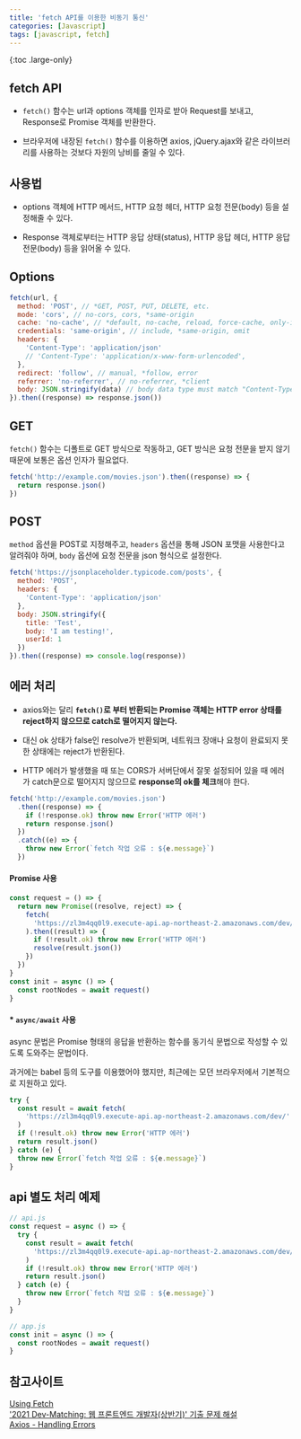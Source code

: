 ```yaml
---
title: 'fetch API를 이용한 비동기 통신'
categories: [Javascript]
tags: [javascript, fetch]
---
```


{:toc .large-only}

## fetch API

- `fetch()` 함수는 url과 options 객체를 인자로 받아 Request를 보내고, Response로 Promise 객체를 반환한다.

- 브라우저에 내장된 `fetch()` 함수를 이용하면 axios, jQuery.ajax와 같은 라이브러리를 사용하는 것보다 자원의 낭비를 줄일 수 있다.

## 사용법

- options 객체에 HTTP 메서드, HTTP 요청 헤더, HTTP 요청 전문(body) 등을 설정해줄 수 있다.

- Response 객체로부터는 HTTP 응답 상태(status), HTTP 응답 헤더, HTTP 응답 전문(body) 등을 읽어올 수 있다.

## Options

```js
fetch(url, {
  method: 'POST', // *GET, POST, PUT, DELETE, etc.
  mode: 'cors', // no-cors, cors, *same-origin
  cache: 'no-cache', // *default, no-cache, reload, force-cache, only-if-cached
  credentials: 'same-origin', // include, *same-origin, omit
  headers: {
    'Content-Type': 'application/json'
    // 'Content-Type': 'application/x-www-form-urlencoded',
  },
  redirect: 'follow', // manual, *follow, error
  referrer: 'no-referrer', // no-referrer, *client
  body: JSON.stringify(data) // body data type must match "Content-Type" header
}).then((response) => response.json())
```

## GET

`fetch()` 함수는 디폴트로 GET 방식으로 작동하고, GET 방식은 요청 전문을 받지 않기 때문에 보통은 옵션 인자가 필요없다.

```js
fetch('http://example.com/movies.json').then((response) => {
  return response.json()
})
```

## POST

`method` 옵션을 POST로 지정해주고, `headers` 옵션을 통해 JSON 포맷을 사용한다고 알려줘야 하며, `body` 옵션에 요청 전문을 json 형식으로 설정한다.

```js
fetch('https://jsonplaceholder.typicode.com/posts', {
  method: 'POST',
  headers: {
    'Content-Type': 'application/json'
  },
  body: JSON.stringify({
    title: 'Test',
    body: 'I am testing!',
    userId: 1
  })
}).then((response) => console.log(response))
```

## 에러 처리

- axios와는 달리 **`fetch()`로 부터 반환되는 Promise 객체는 HTTP error 상태를 reject하지 않으므로 catch로 떨어지지 않는다.**

- 대신 ok 상태가 false인 resolve가 반환되며, 네트워크 장애나 요청이 완료되지 못한 상태에는 reject가 반환된다.

- HTTP 에러가 발생했을 때 또는 CORS가 서버단에서 잘못 설정되어 있을 때 에러가 catch문으로 떨어지지 않으므로 **response의 ok를 체크**해야 한다.

```js
fetch('http://example.com/movies.json')
  .then((response) => {
    if (!response.ok) throw new Error('HTTP 에러')
    return response.json()
  })
  .catch((e) => {
    throw new Error(`fetch 작업 오류 : ${e.message}`)
  })
```

#### Promise 사용

```js
const request = () => {
  return new Promise((resolve, reject) => {
    fetch(
      'https://zl3m4qq0l9.execute-api.ap-northeast-2.amazonaws.com/dev/'
    ).then((result) => {
      if (!result.ok) throw new Error('HTTP 에러')
      resolve(result.json())
    })
  })
}
const init = async () => {
  const rootNodes = await request()
}
```

#### \* `async/await` 사용

async 문법은 Promise 형태의 응답을 반환하는 함수를 동기식 문법으로 작성할 수 있도록 도와주는 문법이다.

과거에는 babel 등의 도구를 이용했어야 했지만, 최근에는 모던 브라우저에서 기본적으로 지원하고 있다.

```js
try {
  const result = await fetch(
    'https://zl3m4qq0l9.execute-api.ap-northeast-2.amazonaws.com/dev/'
  )
  if (!result.ok) throw new Error('HTTP 에러')
  return result.json()
} catch (e) {
  throw new Error(`fetch 작업 오류 : ${e.message}`)
}
```

## api 별도 처리 예제

```js
// api.js
const request = async () => {
  try {
    const result = await fetch(
      'https://zl3m4qq0l9.execute-api.ap-northeast-2.amazonaws.com/dev/'
    )
    if (!result.ok) throw new Error('HTTP 에러')
    return result.json()
  } catch (e) {
    throw new Error(`fetch 작업 오류 : ${e.message}`)
  }
}

// app.js
const init = async () => {
  const rootNodes = await request()
}
```

## 참고사이트

[Using Fetch](https://developer.mozilla.org/ko/docs/Web/API/Fetch_API/Using_Fetch)<br/>
['2021 Dev-Matching: 웹 프론트엔드 개발자(상반기)' 기출 문제 해설](https://prgms.tistory.com/53)<br/>
[Axios - Handling Errors](https://axios-http.com/docs/handling_errors)

